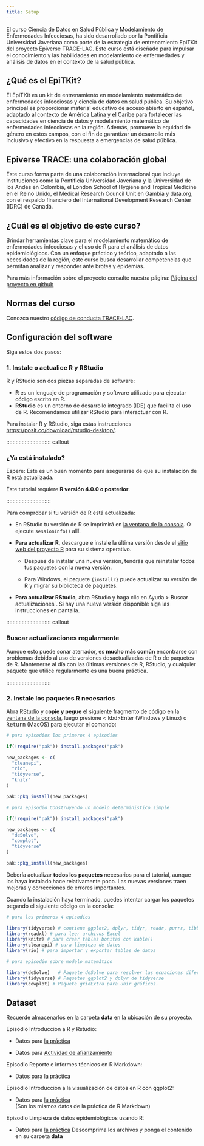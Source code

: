 ```yaml
---
title: Setup
---
```


El curso Ciencia de Datos en Salud Pública y Modelamiento de Enfermedades Infecciosas, ha sido desarrollado por la Pontificia Universidad Javeriana como parte de la estrategia de entrenamiento EpiTKit del proyecto Epiverse TRACE-LAC. Este curso está diseñado para impulsar el conocimiento y las habilidades en modelamiento de enfermedades y análisis de datos en el contexto de la salud pública.  
  
## ¿Qué es el EpiTKit?  
  
El EpiTKit es un kit de entrenamiento en modelamiento matemático de enfermedades infecciosas y ciencia de datos en salud pública. Su objetivo principal es proporcionar material educativo de acceso abierto en español, adaptado al contexto de América Latina y el Caribe para fortalecer las capacidades en ciencia de datos y modelamiento matemático de enfermedades infecciosas en la región. Además, promueve la equidad de género en estos campos, con el fin de garantizar un desarrollo más inclusivo y efectivo en la respuesta a emergencias de salud pública.

## Epiverse TRACE: una colaboración global   
  
Este curso forma parte de una colaboración internacional que incluye instituciones como la Pontificia Universidad Javeriana y la Universidad de los Andes en Colombia, el London School of Hygiene and Tropical Medicine en el Reino Unido, el Medical Research Council Unit en Gambia y data.org, con el respaldo financiero del International Development Research Center (IDRC) de Canadá.  
  
## ¿Cuál es el objetivo de este curso?   
    
Brindar herramientas clave para el modelamiento matemático de enfermedades infecciosas y el uso de R para el análisis de datos epidemiológicos. Con un enfoque práctico y teórico, adaptado a las necesidades de la región, este curso busca desarrollar competencias que  permitan analizar y  responder ante brotes y epidemias.  
  
Para más información sobre el proyecto consulte nuestra página: [Página del proyecto en github](https://epiverse-trace.github.io/epi-training-kit/)


## Normas del curso

Conozca nuestro [código de conducta TRACE-LAC](https://drive.google.com/file/d/1z9EecMJR0CIyrUI6hzUugS4i9aAgSD-5/view?usp=sharing).

## Configuración del software

Siga estos dos pasos:

### 1. Instale o actualice R y RStudio

R y RStudio son dos piezas separadas de software: 

* **R** es un lenguaje de programación y software utilizado para ejecutar código escrito en R.
* **RStudio** es un entorno de desarrollo integrado (IDE) que facilita el uso de R. Recomendamos utilizar RStudio para interactuar con R. 

Para instalar R y RStudio, siga estas instrucciones <https://posit.co/download/rstudio-desktop/>.

::::::::::::::::::::::::::::: callout

### ¿Ya está instalado? 

Espere: Este es un buen momento para asegurarse de que su instalación de R está actualizada.

Este tutorial requiere **R versión 4.0.0 o posterior**.

:::::::::::::::::::::::::::::

Para comprobar si tu versión de R está actualizada:

- En RStudio tu versión de R se imprimirá en [la ventana de la consola](https://docs.posit.co/ide/user/ide/guide/code/console.html). O ejecute `sessionInfo()` allí.

- **Para actualizar R**, descargue e instale la última versión desde el [sitio web del proyecto R](https://cran.rstudio.com/) para su sistema operativo.

  - Después de instalar una nueva versión, tendrás que reinstalar todos tus paquetes con la nueva versión. 

  - Para Windows, el paquete `{installr}` puede actualizar su versión de R y migrar su biblioteca de paquetes.

- **Para actualizar RStudio**, abra RStudio y haga clic en 
Ayuda > Buscar actualizaciones`. Si hay una nueva versión disponible siga las 
instrucciones en pantalla.

::::::::::::::::::::::::::::: callout

### Buscar actualizaciones regularmente

Aunque esto puede sonar aterrador, es **mucho más común** encontrarse con problemas debido al uso de versiones desactualizadas de R o de paquetes de R. Mantenerse al día con las últimas versiones de R, RStudio, y cualquier paquete que utilice regularmente es una buena práctica.

:::::::::::::::::::::::::::::

### 2. Instale los paquetes R necesarios

<!--
During the tutorial, we will need a number of R packages. Packages contain useful R code written by other people. We will use packages from the [Epiverse-TRACE](https://epiverse-trace.github.io/). 
-->

Abra RStudio y **copie y pegue** el siguiente fragmento de código en la [ventana de la consola](https://docs.posit.co/ide/user/ide/guide/code/console.html), luego presione < kbd>Enter</kbd> (Windows y Linux) o <kbd>Return</kbd> (MacOS) para ejecutar el comando:

```r
# para episodios los primeros 4 episodios

if(!require("pak")) install.packages("pak")

new_packages <- c(
  "cleanepi",
  "rio",
  "tidyverse",
  "knitr"
)

pak::pkg_install(new_packages)
```

```r
# para episodio Construyendo un modelo deterministico simple

if(!require("pak")) install.packages("pak")

new_packages <- c(
  "deSolve",
  "cowplot",
  "tidyverse"
)

pak::pkg_install(new_packages)
```

Debería actualizar **todos los paquetes** necesarios para el tutorial, aunque los haya instalado hace relativamente poco. Las nuevas versiones traen mejoras y correcciones de errores importantes.

Cuando la instalación haya terminado, puedes intentar cargar los paquetes pegando el siguiente código en la consola:

```r
# para los primeros 4 episodios

library(tidyverse) # contiene ggplot2, dplyr, tidyr, readr, purrr, tibble
library(readxl) # para leer archivos Excel
library(knitr) # para crear tablas bonitas con kable()
library(cleanepi) # para limpieza de datos
library(rio) # para importar y exportar tablas de datos
```

```r
# para episodio sobre modelo matemático

library(deSolve)   # Paquete deSolve para resolver las ecuaciones diferenciales
library(tidyverse) # Paquetes ggplot2 y dplyr de tidyverse
library(cowplot) # Paquete gridExtra para unir gráficos.
```

## Dataset

Recuerde almacenarlos en la carpeta **data** en la ubicación de su proyecto.

Episodio Introducción a R y Rstudio:  

- Datos para [la práctica](https://raw.githubusercontent.com/TRACE-LAC/TRACE-LAC-data/main/datos_covid.xlsx)   

- Datos para [Actividad de afianzamiento](https://github.com/TRACE-LAC/TRACE-LAC-data/raw/refs/heads/main/otros/datos_limpios_covid.RDS) 

Episodio Reporte e informes técnicos en R Markdown:  
 
- Datos para [la práctica](https://github.com/TRACE-LAC/TRACE-LAC-data/blob/main/otros/muestra_covid.RDS?raw=true)    
 
Episodio Introducción a la visualización de datos en R con ggplot2:

- Datos para [la práctica](https://github.com/TRACE-LAC/TRACE-LAC-data/blob/main/otros/muestra_covid.RDS?raw=true)   
(Son los mismos datos de la práctica de R Markdown)

Episodio Limpieza de datos epidemiológicos usando R:

- Datos para [la práctica](https://github.com/TRACE-LAC/TRACE-LAC-data/raw/main/data_limpieza.zip) Descomprima los archivos y ponga el contenido en su carpeta **data**
